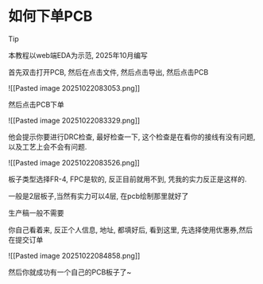 # 如何下单PCB

> [!tip]
> 本教程以web端EDA为示范, 2025年10月编写

首先双击打开PCB, 然后在点击文件, 然后点击导出, 然后点击PCB

![[Pasted image 20251022083053.png]]

然后点击PCB下单

![[Pasted image 20251022083329.png]]

他会提示你要进行DRC检查, 最好检查一下, 这个检查是在看你的接线有没有问题, 以及工艺上会不会有问题.

![[Pasted image 20251022083526.png]]


板子类型选择FR-4, FPC是软的, 反正目前就用不到, 凭我的实力反正是这样的.

一般是2层板子,当然有实力可以4层, 在pcb绘制那里就好了

生产稿一般不需要

你自己看着来, 反正个人信息, 地址, 都填好后, 看到这里, 先选择使用优惠券,然后在提交订单

![[Pasted image 20251022084858.png]]

然后你就成功有一个自己的PCB板子了~

